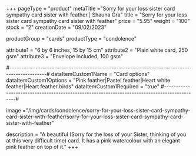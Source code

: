 +++
pageType = "product"
metaTitle ="Sorry for your loss sister card sympathy card sister with feather | Shauna Gra"
title = "Sorry for your loss sister card sympathy card sister with feather"
price = "5.95"
weight = "100"
stock = "2"
creationDate = "09/02/2023"

productGroup = "cards"
productType = "condolence"
 
 
attribute1 = "6 by 6 inches, 15 by 15 cm" 
attribute2 = "Plain white card, 250 gsm" 
attribute3 = "Envelope included, 100 gsm"
 
#---------------------------------------------------------------------------------------------#
dataItemCustom1Name = "Card options"
dataItemCustom1Options = "Pink feather|Pastel feather|Heart white feather|Heart feather birds"
dataItemCustom1Required = "true"
#---------------------------------------------------------------------------------------------#
 
image ="/img/cards/condolence/sorry-for-your-loss-sister-card-sympathy-card-sister-with-feather/sorry-for-your-loss-sister-card-sympathy-card-sister-with-feather"
 
description = "A beautiful (Sorry for the loss of your Sister, thinking of you at this very difficult time) card.  It has a pink watercolour with an elegant pink feather on top of it."
+++
